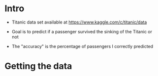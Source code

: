 # Intro

- Titanic data set available at https://www.kaggle.com/c/titanic/data 

- Goal is to predict if a passenger survived the sinking of the Titanic or not

- The "accuracy" is the percentage of passengers I correctly predicted



# Getting the data


